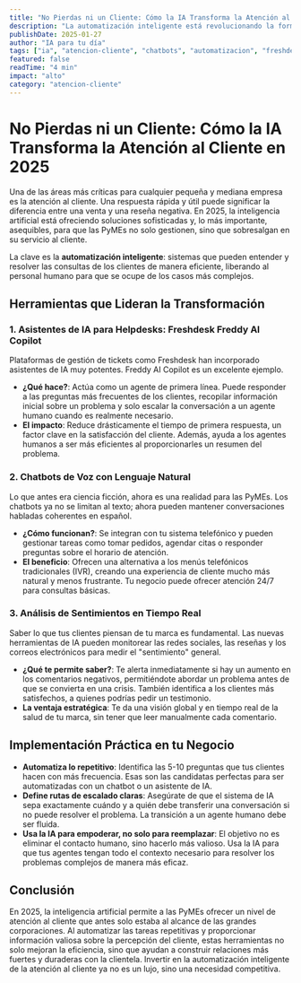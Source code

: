 ```yaml
---
title: "No Pierdas ni un Cliente: Cómo la IA Transforma la Atención al Cliente en 2025"
description: "La automatización inteligente está revolucionando la forma en que las PyMEs interactúan con sus clientes. Desde chatbots que resuelven problemas hasta análisis de sentimientos, la IA de 2025 ofrece soluciones prácticas y asequibles."
publishDate: 2025-01-27
author: "IA para tu día"
tags: ["ia", "atencion-cliente", "chatbots", "automatizacion", "freshdesk"]
featured: false
readTime: "4 min"
impact: "alto"
category: "atencion-cliente"
---
```


# No Pierdas ni un Cliente: Cómo la IA Transforma la Atención al Cliente en 2025

Una de las áreas más críticas para cualquier pequeña y mediana empresa es la atención al cliente. Una respuesta rápida y útil puede significar la diferencia entre una venta y una reseña negativa. En 2025, la inteligencia artificial está ofreciendo soluciones sofisticadas y, lo más importante, asequibles, para que las PyMEs no solo gestionen, sino que sobresalgan en su servicio al cliente.

La clave es la **automatización inteligente**: sistemas que pueden entender y resolver las consultas de los clientes de manera eficiente, liberando al personal humano para que se ocupe de los casos más complejos.

## Herramientas que Lideran la Transformación

### 1. Asistentes de IA para Helpdesks: Freshdesk Freddy AI Copilot
Plataformas de gestión de tickets como Freshdesk han incorporado asistentes de IA muy potentes. Freddy AI Copilot es un excelente ejemplo.

- **¿Qué hace?**: Actúa como un agente de primera línea. Puede responder a las preguntas más frecuentes de los clientes, recopilar información inicial sobre un problema y solo escalar la conversación a un agente humano cuando es realmente necesario.
- **El impacto**: Reduce drásticamente el tiempo de primera respuesta, un factor clave en la satisfacción del cliente. Además, ayuda a los agentes humanos a ser más eficientes al proporcionarles un resumen del problema.

### 2. Chatbots de Voz con Lenguaje Natural
Lo que antes era ciencia ficción, ahora es una realidad para las PyMEs. Los chatbots ya no se limitan al texto; ahora pueden mantener conversaciones habladas coherentes en español.

- **¿Cómo funcionan?**: Se integran con tu sistema telefónico y pueden gestionar tareas como tomar pedidos, agendar citas o responder preguntas sobre el horario de atención.
- **El beneficio**: Ofrecen una alternativa a los menús telefónicos tradicionales (IVR), creando una experiencia de cliente mucho más natural y menos frustrante. Tu negocio puede ofrecer atención 24/7 para consultas básicas.

### 3. Análisis de Sentimientos en Tiempo Real
Saber lo que tus clientes piensan de tu marca es fundamental. Las nuevas herramientas de IA pueden monitorear las redes sociales, las reseñas y los correos electrónicos para medir el "sentimiento" general.

- **¿Qué te permite saber?**: Te alerta inmediatamente si hay un aumento en los comentarios negativos, permitiéndote abordar un problema antes de que se convierta en una crisis. También identifica a los clientes más satisfechos, a quienes podrías pedir un testimonio.
- **La ventaja estratégica**: Te da una visión global y en tiempo real de la salud de tu marca, sin tener que leer manualmente cada comentario.

## Implementación Práctica en tu Negocio

- **Automatiza lo repetitivo**: Identifica las 5-10 preguntas que tus clientes hacen con más frecuencia. Esas son las candidatas perfectas para ser automatizadas con un chatbot o un asistente de IA.
- **Define rutas de escalado claras**: Asegúrate de que el sistema de IA sepa exactamente cuándo y a quién debe transferir una conversación si no puede resolver el problema. La transición a un agente humano debe ser fluida.
- **Usa la IA para empoderar, no solo para reemplazar**: El objetivo no es eliminar el contacto humano, sino hacerlo más valioso. Usa la IA para que tus agentes tengan todo el contexto necesario para resolver los problemas complejos de manera más eficaz.

## Conclusión

En 2025, la inteligencia artificial permite a las PyMEs ofrecer un nivel de atención al cliente que antes solo estaba al alcance de las grandes corporaciones. Al automatizar las tareas repetitivas y proporcionar información valiosa sobre la percepción del cliente, estas herramientas no solo mejoran la eficiencia, sino que ayudan a construir relaciones más fuertes y duraderas con la clientela. Invertir en la automatización inteligente de la atención al cliente ya no es un lujo, sino una necesidad competitiva.
